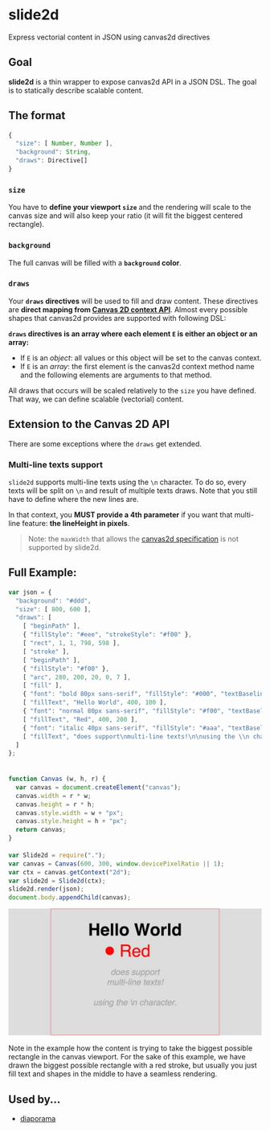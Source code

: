 slide2d
=======
Express vectorial content in JSON using canvas2d directives

## Goal

**slide2d** is a thin wrapper to expose canvas2d API in a JSON DSL.
The goal is to statically describe scalable content.

## The format

```js
{
  "size": [ Number, Number ],
  "background": String,
  "draws": Directive[]
}
```

### `size`

You have to **define your viewport `size`** and the rendering will scale to the canvas size and will also keep your ratio (it will fit the biggest centered rectangle).

### `background`

The full canvas will be filled with a **`background` color**.

### `draws`

Your **`draws` directives** will be used to fill and draw content. These directives are **direct mapping from [Canvas 2D context API](http://www.w3.org/TR/2dcontext/)**. Almost every possible shapes that canvas2d provides are supported with following DSL:

**`draws` directives is an array where each element `E` is either an object or an array:**
- If `E` is an *object*: all values or this object will be set to the canvas context.
- If `E` is an *array*: the first element is the canvas2d context method name and the following elements are arguments to that method.

All draws that occurs will be scaled relatively to the `size` you have defined. That way, we can define scalable (vectorial) content.

## Extension to the Canvas 2D API

There are some exceptions where the `draws` get extended.

### Multi-line texts support

`slide2d` supports multi-line texts using the `\n` character.
To do so, every texts will be split on `\n` and result of multiple texts draws.
Note that you still have to define where the new lines are.

In that context, you
**MUST provide a 4th parameter** if you want that multi-line feature: **the lineHeight in pixels**.

> Note: the `maxWidth` that allows the [canvas2d specification](http://www.w3.org/TR/2dcontext/#drawing-text-to-the-canvas) is not supported by slide2d.

## Full Example:

```js
var json = {
  "background": "#ddd",
  "size": [ 800, 600 ],
  "draws": [
    [ "beginPath" ],
    { "fillStyle": "#eee", "strokeStyle": "#f00" },
    [ "rect", 1, 1, 798, 598 ],
    [ "stroke" ],
    [ "beginPath" ],
    { "fillStyle": "#f00" },
    [ "arc", 280, 200, 20, 0, 7 ],
    [ "fill" ],
    { "font": "bold 80px sans-serif", "fillStyle": "#000", "textBaseline": "middle", "textAlign": "center" },
    [ "fillText", "Hello World", 400, 100 ],
    { "font": "normal 80px sans-serif", "fillStyle": "#f00", "textBaseline": "middle", "textAlign": "center" },
    [ "fillText", "Red", 400, 200 ],
    { "font": "italic 40px sans-serif", "fillStyle": "#aaa", "textBaseline": "middle", "textAlign": "center" },
    [ "fillText", "does support\nmulti-line texts!\n\nusing the \\n character.", 400, 300, 48]
  ]
};


function Canvas (w, h, r) {
  var canvas = document.createElement("canvas");
  canvas.width = r * w;
  canvas.height = r * h;
  canvas.style.width = w + "px";
  canvas.style.height = h + "px";
  return canvas;
}

var Slide2d = require(".");
var canvas = Canvas(600, 300, window.devicePixelRatio || 1);
var ctx = canvas.getContext("2d");
var slide2d = Slide2d(ctx);
slide2d.render(json);
document.body.appendChild(canvas);
```

![](example.jpg)

Note in the example how the content is trying to take the biggest possible rectangle in the canvas viewport. For the sake of this example, we have drawn the biggest possible rectangle with a red stroke, but usually you just fill text and shapes in the middle to have a seamless rendering.



## Used by...

- [diaporama](https://github.com/gre/diaporama/)
